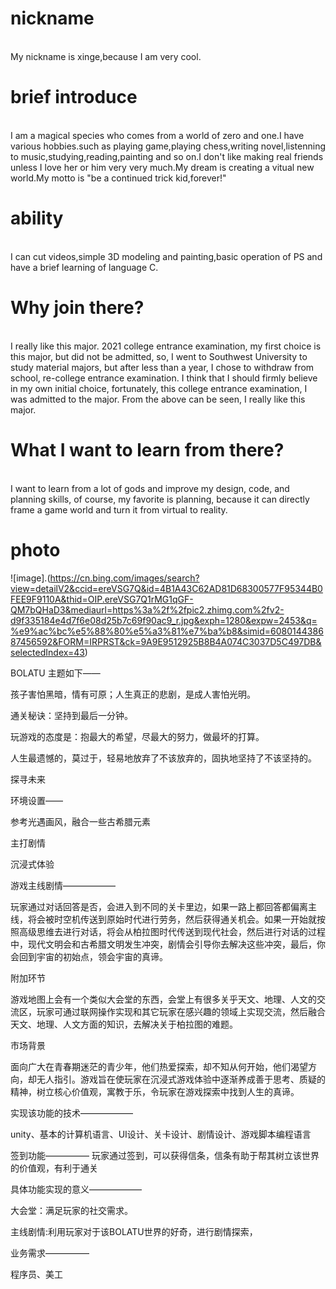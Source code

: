 # nickname
<br> My nickname is xinge,because I am very cool.
# brief introduce
<br>I am a magical species who comes from a world of zero and one.I have various hobbies.such as playing game,playing chess,writing novel,listenning to music,studying,reading,painting and so on.I don't like making real friends unless I love her or him very very much.My dream is creating a vitual new world.My motto is "be a continued trick kid,forever!"
# ability
<br>I can cut videos,simple 3D modeling and painting,basic operation of PS and have a brief learning of language C.
# Why join there?
<br>I really like this major. 2021 college entrance examination, my first choice is this major, but did not be admitted, so, I went to Southwest University to study material majors, but after less than a year, I chose to withdraw from school, re-college entrance examination. I think that I should firmly believe in my own initial choice, fortunately, this college entrance examination, I was admitted to the major. From the above can be seen, I really like this major.
# What I want to learn from there?
<br>I want to learn from a lot of gods and improve my design, code, and planning skills, of course, my favorite is planning, because it can directly frame a game world and turn it from virtual to reality.
# photo
![image].(https://cn.bing.com/images/search?view=detailV2&ccid=ereVSG7Q&id=4B1A43C62AD81D68300577F95344B0FEE9F9110A&thid=OIP.ereVSG7Q1rMG1qGF-QM7bQHaD3&mediaurl=https%3a%2f%2fpic2.zhimg.com%2fv2-d9f335184e4d7f6e08d25b7c69f90ac9_r.jpg&exph=1280&expw=2453&q=%e9%ac%bc%e5%88%80%e5%a3%81%e7%ba%b8&simid=608014438687456592&FORM=IRPRST&ck=9A9E9512925B8B4A074C3037D5C497DB&selectedIndex=43)



BOLATU
主题如下——

孩子害怕黑暗，情有可原；人生真正的悲剧，是成人害怕光明。

通关秘诀：坚持到最后一分钟。

玩游戏的态度是：抱最大的希望，尽最大的努力，做最坏的打算。

人生最遗憾的，莫过于，轻易地放弃了不该放弃的，固执地坚持了不该坚持的。

探寻未来

环境设置——

参考光遇画风，融合一些古希腊元素

主打剧情

沉浸式体验

游戏主线剧情——————

玩家通过对话回答是否，会进入到不同的关卡里边，如果一路上都回答都偏离主线，将会被时空机传送到原始时代进行劳务，然后获得通关机会。如果一开始就按照高级思维去进行对话，将会从柏拉图时代传送到现代社会，然后进行对话的过程中，现代文明会和古希腊文明发生冲突，剧情会引导你去解决这些冲突，最后，你会回到宇宙的初始点，领会宇宙的真谛。

附加环节

游戏地图上会有一个类似大会堂的东西，会堂上有很多关乎天文、地理、人文的交流区，玩家可通过联网操作实现和其它玩家在感兴趣的领域上实现交流，然后融合天文、地理、人文方面的知识，去解决关于柏拉图的难题。

市场背景

面向广大在青春期迷茫的青少年，他们热爱探索，却不知从何开始，他们渴望方向，却无人指引。游戏旨在使玩家在沉浸式游戏体验中逐渐养成善于思考、质疑的精神，树立核心价值观，寓教于乐，令玩家在游戏探索中找到人生的真谛。

实现该功能的技术——————

unity、基本的计算机语言、UI设计、关卡设计、剧情设计、游戏脚本编程语言

签到功能—————
玩家通过签到，可以获得信条，信条有助于帮其树立该世界的价值观，有利于通关

具体功能实现的意义——————

大会堂：满足玩家的社交需求。

主线剧情:利用玩家对于该BOLATU世界的好奇，进行剧情探索，

业务需求—————

程序员、美工

